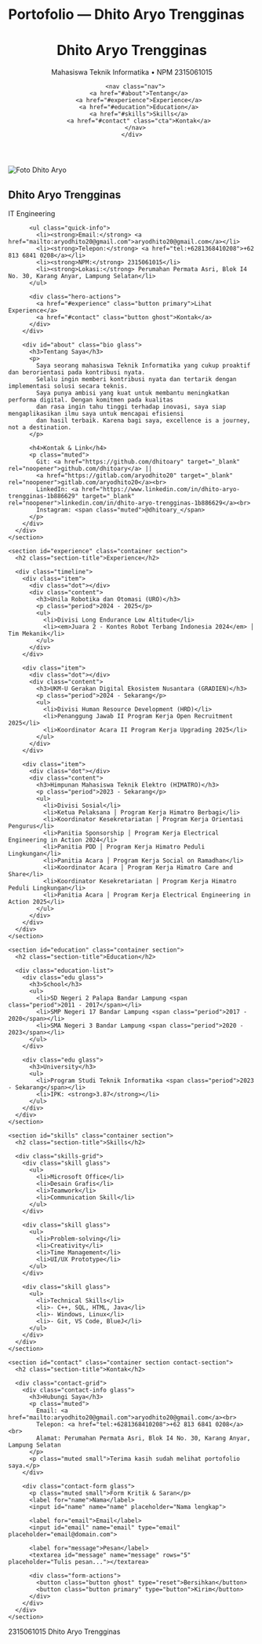 # Portofolio — Dhito Aryo Trengginas

<!doctype html>
<html lang="id">
<head>
  <meta charset="utf-8" />
  <meta name="viewport" content="width=device-width,initial-scale=1" />
  <title>Portofolio — Dhito Aryo Trengginas</title>

  <link href="https://fonts.googleapis.com/css2?family=Inter:wght@300;400;600;800&family=Playfair+Display:wght@400;700&display=swap" rel="stylesheet">
  <link rel="stylesheet" href="styles.css">
</head>
<body>

  <header class="site-header">
    <div class="container header-inner">
      <div class="brand">
        <h1>Dhito Aryo Trengginas</h1>
        <p class="role">Mahasiswa Teknik Informatika • NPM 2315061015</p>
      </div>

      <nav class="nav">
        <a href="#about">Tentang</a>
        <a href="#experience">Experience</a>
        <a href="#education">Education</a>
        <a href="#skills">Skills</a>
        <a href="#contact" class="cta">Kontak</a>
      </nav>
    </div>
  </header>

  <main>
    <section class="hero">
      <div class="container hero-grid">
        <div class="hero-card glass">
          <img src="Images/DHITO ARYO.JPG" alt="Foto Dhito Aryo" class="profile-photo">
          <h2>Dhito Aryo Trengginas</h2>
          <p class="hero-sub">IT Engineering</p>

          <ul class="quick-info">
            <li><strong>Email:</strong> <a href="mailto:aryodhito20@gmail.com">aryodhito20@gmail.com</a></li>
            <li><strong>Telepon:</strong> <a href="tel:+6281368410208">+62 813 6841 0208</a></li>
            <li><strong>NPM:</strong> 2315061015</li>
            <li><strong>Lokasi:</strong> Perumahan Permata Asri, Blok I4 No. 30, Karang Anyar, Lampung Selatan</li>
          </ul>

          <div class="hero-actions">
            <a href="#experience" class="button primary">Lihat Experience</a>
            <a href="#contact" class="button ghost">Kontak</a>
          </div>
        </div>

        <div id="about" class="bio glass">
          <h3>Tentang Saya</h3>
          <p>
            Saya seorang mahasiswa Teknik Informatika yang cukup proaktif dan berorientasi pada kontribusi nyata.
            Selalu ingin memberi kontribusi nyata dan tertarik dengan implementasi solusi secara teknis.
            Saya punya ambisi yang kuat untuk membantu meningkatkan performa digital. Dengan komitmen pada kualitas
            dan rasa ingin tahu tinggi terhadap inovasi, saya siap mengaplikasikan ilmu saya untuk mencapai efisiensi
            dan hasil terbaik. Karena bagi saya, excellence is a journey, not a destination.
          </p>

          <h4>Kontak & Link</h4>
          <p class="muted">
            Git: <a href="https://github.com/dhitoary" target="_blank" rel="noopener">github.com/dhitoary</a> ||
            <a href="https://gitlab.com/aryodhito20" target="_blank" rel="noopener">gitlab.com/aryodhito20</a><br>
            LinkedIn: <a href="https://www.linkedin.com/in/dhito-aryo-trengginas-1b886629" target="_blank" rel="noopener">linkedin.com/in/dhito-aryo-trengginas-1b886629</a><br>
            Instagram: <span class="muted">@dhitoary_</span>
          </p>
        </div>
      </div>
    </section>

    <section id="experience" class="container section">
      <h2 class="section-title">Experience</h2>

      <div class="timeline">
        <div class="item">
          <div class="dot"></div>
          <div class="content">
            <h3>Unila Robotika dan Otomasi (URO)</h3>
            <p class="period">2024 - 2025</p>
            <ul>
              <li>Divisi Long Endurance Low Altitude</li>
              <li><em>Juara 2 - Kontes Robot Terbang Indonesia 2024</em> │ Tim Mekanik</li>
            </ul>
          </div>
        </div>

        <div class="item">
          <div class="dot"></div>
          <div class="content">
            <h3>UKM-U Gerakan Digital Ekosistem Nusantara (GRADIEN)</h3>
            <p class="period">2024 - Sekarang</p>
            <ul>
              <li>Divisi Human Resource Development (HRD)</li>
              <li>Penanggung Jawab II Program Kerja Open Recruitment 2025</li>
              <li>Koordinator Acara II Program Kerja Upgrading 2025</li>
            </ul>
          </div>
        </div>

        <div class="item">
          <div class="dot"></div>
          <div class="content">
            <h3>Himpunan Mahasiswa Teknik Elektro (HIMATRO)</h3>
            <p class="period">2023 - Sekarang</p>
            <ul>
              <li>Divisi Sosial</li>
              <li>Ketua Pelaksana │ Program Kerja Himatro Berbagi</li>
              <li>Koordinator Kesekretariatan │ Program Kerja Orientasi Pengurus</li>
              <li>Panitia Sponsorship │ Program Kerja Electrical Engineering in Action 2024</li>
              <li>Panitia PDD │ Program Kerja Himatro Peduli Lingkungan</li>
              <li>Panitia Acara │ Program Kerja Social on Ramadhan</li>
              <li>Koordinator Acara │ Program Kerja Himatro Care and Share</li>
              <li>Koordinator Kesekretariatan │ Program Kerja Himatro Peduli Lingkungan</li>
              <li>Panitia Acara │ Program Kerja Electrical Engineering in Action 2025</li>
            </ul>
          </div>
        </div>
      </div>
    </section>

    <section id="education" class="container section">
      <h2 class="section-title">Education</h2>

      <div class="education-list">
        <div class="edu glass">
          <h3>School</h3>
          <ul>
            <li>SD Negeri 2 Palapa Bandar Lampung <span class="period">2011 - 2017</span></li>
            <li>SMP Negeri 17 Bandar Lampung <span class="period">2017 - 2020</span></li>
            <li>SMA Negeri 3 Bandar Lampung <span class="period">2020 - 2023</span></li>
          </ul>
        </div>

        <div class="edu glass">
          <h3>University</h3>
          <ul>
            <li>Program Studi Teknik Informatika <span class="period">2023 - Sekarang</span></li>
            <li>IPK: <strong>3.87</strong></li>
          </ul>
        </div>
      </div>
    </section>

    <section id="skills" class="container section">
      <h2 class="section-title">Skills</h2>

      <div class="skills-grid">
        <div class="skill glass">
          <ul>
            <li>Microsoft Office</li>
            <li>Desain Grafis</li>
            <li>Teamwork</li>
            <li>Communication Skill</li>
          </ul>
        </div>

        <div class="skill glass">
          <ul>
            <li>Problem-solving</li>
            <li>Creativity</li>
            <li>Time Management</li>
            <li>UI/UX Prototype</li>
          </ul>
        </div>

        <div class="skill glass">
          <ul>
            <li>Technical Skills</li>
            <li>- C++, SQL, HTML, Java</li>
            <li>- Windows, Linux</li>
            <li>- Git, VS Code, BlueJ</li>
          </ul>
        </div>
      </div>
    </section>

    <section id="contact" class="container section contact-section">
      <h2 class="section-title">Kontak</h2>

      <div class="contact-grid">
        <div class="contact-info glass">
          <h3>Hubungi Saya</h3>
          <p class="muted">
            Email: <a href="mailto:aryodhito20@gmail.com">aryodhito20@gmail.com</a><br>
            Telepon: <a href="tel:+6281368410208">+62 813 6841 0208</a><br>
            Alamat: Perumahan Permata Asri, Blok I4 No. 30, Karang Anyar, Lampung Selatan
          </p>
          <p class="muted small">Terima kasih sudah melihat portofolio saya.</p>
        </div>

        <div class="contact-form glass">
          <p class="muted small">Form Kritik & Saran</p>
          <label for="name">Nama</label>
          <input id="name" name="name" placeholder="Nama lengkap">

          <label for="email">Email</label>
          <input id="email" name="email" type="email" placeholder="email@domain.com">

          <label for="message">Pesan</label>
          <textarea id="message" name="message" rows="5" placeholder="Tulis pesan..."></textarea>

          <div class="form-actions">
            <button class="button ghost" type="reset">Bersihkan</button>
            <button class="button primary" type="button">Kirim</button>
          </div>
        </div>
      </div>
    </section>
  </main>

  <footer class="site-footer">
    <div class="container footer-inner">
      <p>2315061015    Dhito Aryo Trengginas</p>
    </div>
  </footer>

</body>
</html>
